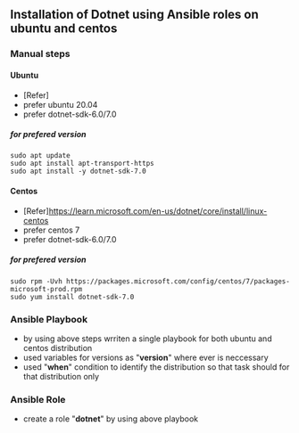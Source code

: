 Installation of Dotnet using Ansible roles on ubuntu and centos
---------------------------------------------------------------
### Manual steps
#### Ubuntu
* [Refer]
* prefer ubuntu 20.04
* prefer dotnet-sdk-6.0/7.0
##### for prefered version
```
sudo apt update
sudo apt install apt-transport-https
sudo apt install -y dotnet-sdk-7.0
```
#### Centos
* [Refer]https://learn.microsoft.com/en-us/dotnet/core/install/linux-centos
* prefer centos 7
* prefer dotnet-sdk-6.0/7.0
##### for prefered version
```
sudo rpm -Uvh https://packages.microsoft.com/config/centos/7/packages-microsoft-prod.rpm
sudo yum install dotnet-sdk-7.0
```  
### Ansible Playbook
* by using above steps wrriten a single playbook for both ubuntu and centos distribution
* used variables for versions as "**version**" where ever is neccessary
* used "**when**" condition to identify the distribution so that task should for that distribution only
### Ansible Role
* create a role "**dotnet**" by using above playbook
  
  

